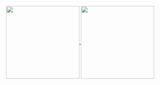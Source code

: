 <a href="#">
<img height=200px align="center" src="https://github-readme-stats.vercel.app/api?username=Brickster1221&show_icons=true&theme=transparent" />
<img height=200px align="center" src="https://github-readme-stats.vercel.app/api/top-langs?username=Brickster1221&theme=transparent&langs_count=8" />
</a>
